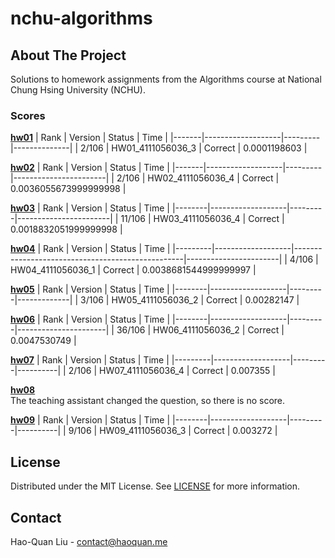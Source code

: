 # nchu-algorithms

## About The Project
Solutions to homework assignments from the Algorithms course at National Chung Hsing University (NCHU).

### Scores
**[hw01](hw01)**
| Rank  |      Version      | Status  |     Time     |
|-------|-------------------|---------|--------------|
| 2/106 | HW01_4111056036_3 | Correct | 0.0001198603 |

**[hw02](hw02)**
| Rank  |      Version      | Status  |          Time         |
|-------|-------------------|---------|-----------------------|
| 2/106 | HW02_4111056036_4 | Correct | 0.0036055673999999998 |

**[hw03](hw03)**
|  Rank  |      Version      | Status  |         Time          |
|--------|-------------------|---------|-----------------------|
| 11/106 | HW03_4111056036_4 | Correct | 0.0018832051999999998 |

**[hw04](hw04)**
|  Rank   |      Version      |                      Status                      |         Time          |
|---------|-------------------|--------------------------------------------------|-----------------------|
| 4/106   | HW04_4111056036_1 | Correct                                          | 0.0038681544999999997 |

**[hw05](hw05)**
|  Rank  |      Version      | Status  |    Time     |
|--------|-------------------|---------|-------------|
| 3/106  | HW05_4111056036_2 | Correct |  0.00282147 |

**[hw06](hw06)**
|  Rank  |      Version      | Status  |         Time         |
|--------|-------------------|---------|----------------------|
| 36/106 | HW06_4111056036_2 | Correct |         0.0047530749 |

**[hw07](hw07)**
|  Rank   |      Version      | Status  |   Time   |
|---------|-------------------|---------|----------|
| 2/106   | HW07_4111056036_4 | Correct | 0.007355 |

**[hw08](hw08)**  
The teaching assistant changed the question, so there is no score.

**[hw09](hw09)**
|  Rank  |      Version      | Status  |   Time   |
|--------|-------------------|---------|----------|
| 9/106  | HW09_4111056036_3 | Correct | 0.003272 |

## License
Distributed under the MIT License. See [LICENSE](LICENSE) for more information.

## Contact
Hao-Quan Liu - [contact@haoquan.me](mailto:contact@haoquan.me)
